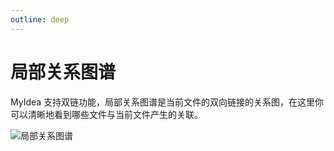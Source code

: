 ```yaml
---
outline: deep
---
```


# 局部关系图谱

MyIdea 支持双链功能，局部关系图谱是当前文件的双向链接的关系图，在这里你可以清晰地看到哪些文件与当前文件产生的关联。

![局部关系图谱](/images/relationship.png)